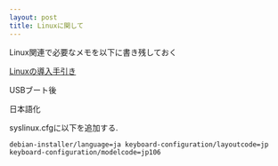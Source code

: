 ```yaml
---
layout: post
title: Linuxに関して
---
```


Linux関連で必要なメモを以下に書き残しておく

[Linuxの導入手引き](http://kumasan1949.zouri.jp/kumasan.html)

USBブート後

日本語化

syslinux.cfgに以下を追加する.

```
debian-installer/language=ja keyboard-configuration/layoutcode=jp keyboard-configuration/modelcode=jp106
```
